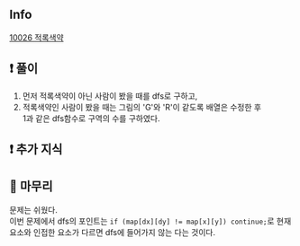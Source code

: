 ## Info

<a href="https://www.acmicpc.net/problem/10026" rel="nofollow">10026 적록색약</a>

## ❗ 풀이

1. 먼저 적록색약이 아닌 사람이 봤을 때를 dfs로 구하고,<br/>
2. 적록색약인 사람이 봤을 때는 그림의 'G'와 'R'이 같도록 배열은 수정한 후<br/>
1과 같은 dfs함수로 구역의 수를 구하였다.

## ❗ 추가 지식

## 🙂 마무리

문제는 쉬웠다. <br/>
이번 문제에서 dfs의 포인트는 `if (map[dx][dy] != map[x][y]) continue;`로
현재 요소와 인접한 요소가 다르면 dfs에 들어가지 않는 다는 것이다.